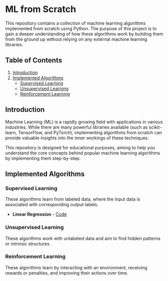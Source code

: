 # **ML from Scratch**

This repository contains a collection of machine learning algorithms implemented from scratch using Python. The purpose of this project is to gain a deeper understanding of how these algorithms work by building them from the ground up without relying on any external machine learning libraries.

## **Table of Contents**

1. [Introduction](#introduction)
2. [Implemented Algorithms](#implemented-algorithms)
    - [Supervised Learning](#supervised-learning)
    - [Unsupervised Learning](#unsupervised-learning)
    - [Reinforcement Learning](#reinforcement-learning)

## **Introduction**

Machine Learning (ML) is a rapidly growing field with applications in various industries. While there are many powerful libraries available (such as scikit-learn, TensorFlow, and PyTorch), implementing algorithms from scratch can provide valuable insights into the inner workings of these techniques.

This repository is designed for educational purposes, aiming to help you understand the core concepts behind popular machine learning algorithms by implementing them step-by-step.

## **Implemented Algorithms**

### **Supervised Learning**
These algorithms learn from labeled data, where the input data is associated with corresponding output labels.

- **Linear Regression** - [Code]()


### **Unsupervised Learning**
These algorithms work with unlabeled data and aim to find hidden patterns or intrinsic structures.



### **Reinforcement Learning**
These algorithms learn by interacting with an environment, receiving rewards or penalties, and improving their actions over time.